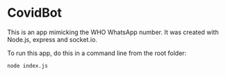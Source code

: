 # CovidBot
This is an app mimicking the WHO WhatsApp number. It was created with Node.js, express and socket.io.

To run this app, do this in a command line from the root folder:
    
    node index.js

